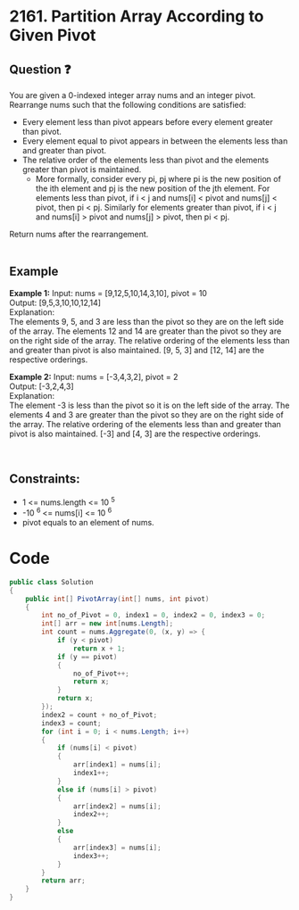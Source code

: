 # 2161. Partition Array According to Given Pivot
## Question ❓ <br>
You are given a 0-indexed integer array nums and an integer pivot. Rearrange nums such that the following conditions are satisfied:

- Every element less than pivot appears before every element greater than pivot.
- Every element equal to pivot appears in between the elements less than and greater than pivot.
- The relative order of the elements less than pivot and the elements greater than pivot is maintained.
   - More formally, consider every pi, pj where pi is the new position of the ith element and pj is the new position of the jth element. For elements less than pivot, if i < j and nums[i] < pivot and nums[j] < pivot, then pi < pj. Similarly for elements greater than pivot, if i < j and nums[i] > pivot and nums[j] > pivot, then pi < pj.



Return nums after the rearrangement.
<br><br>

## Example

__Example 1:__
Input: nums = [9,12,5,10,14,3,10], pivot = 10   
Output: [9,5,3,10,10,12,14]  
Explanation:   
The elements 9, 5, and 3 are less than the pivot so they are on the left side of the array.
The elements 12 and 14 are greater than the pivot so they are on the right side of the array.
The relative ordering of the elements less than and greater than pivot is also maintained. [9, 5, 3] and [12, 14] are the respective orderings.
<br>

__Example 2:__  Input: nums = [-3,4,3,2], pivot = 2    
Output: [-3,2,4,3]       
Explanation:   
The element -3 is less than the pivot so it is on the left side of the array.
The elements 4 and 3 are greater than the pivot so they are on the right side of the array.
The relative ordering of the elements less than and greater than pivot is also maintained. [-3] and [4, 3] are the respective orderings.
<br>



    
<br>
  
## Constraints:

- 1 <= nums.length <= 10 <sup> 5</sup>
- -10 <sup> 6 </sup> <= nums[i] <= 10 <sup> 6</sup>
- pivot equals to an element of nums.

# Code
```C#
public class Solution
{
    public int[] PivotArray(int[] nums, int pivot)
    {
        int no_of_Pivot = 0, index1 = 0, index2 = 0, index3 = 0;
        int[] arr = new int[nums.Length];
        int count = nums.Aggregate(0, (x, y) => {
            if (y < pivot)
                return x + 1;
            if (y == pivot)
            {
                no_of_Pivot++;
                return x;
            }
            return x;
        });
        index2 = count + no_of_Pivot;
        index3 = count;
        for (int i = 0; i < nums.Length; i++)
        {
            if (nums[i] < pivot)
            {
                arr[index1] = nums[i];
                index1++;
            }
            else if (nums[i] > pivot)
            {
                arr[index2] = nums[i];
                index2++;
            }
            else
            {
                arr[index3] = nums[i];
                index3++;
            }
        }
        return arr;
    }
}
```
